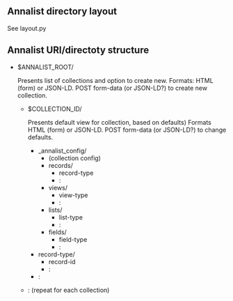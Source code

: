 
Annalist directory layout
-------------------------

See layout.py


Annalist URI/directoty structure
----------------------

*   $ANNALIST_ROOT/
 
    Presents list of collections and option to create new.  Formats: HTML (form) or JSON-LD.  POST form-data (or JSON-LD?) to create new collection.

    *   $COLLECTION_ID/

        Presents default view for collection, based on defaults)  Formats HTML (form) or JSON-LD.  POST form-data (or JSON-LD?) to change defaults.

        *   _annalist_config/
            * (collection config)
            * records/
                * record-type
                *  :
            * views/
                * view-type
                *  :
            * lists/
                * list-type
                *  :
            * fields/
                * field-type
                *  :
        * record-type/
            * record-id
            *  :
        *  :
    *    : (repeat for each collection)
